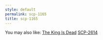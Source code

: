 ```yaml
---
style: default
permalink: scp-1165
title: scp-1165
---
```

You may also like:
[The King Is Dead](http://scp-wiki.net/the-king-is-dead)
[SCP-2614](http://scp-wiki.net/scp-2614)